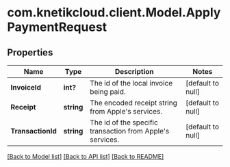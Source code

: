 # com.knetikcloud.client.Model.ApplyPaymentRequest
## Properties

Name | Type | Description | Notes
------------ | ------------- | ------------- | -------------
**InvoiceId** | **int?** | The id of the local invoice being paid. | [default to null]
**Receipt** | **string** | The encoded receipt string from Apple&#39;s services. | [default to null]
**TransactionId** | **string** | The id of the specific transaction from Apple&#39;s services. | [default to null]

[[Back to Model list]](../README.md#documentation-for-models) [[Back to API list]](../README.md#documentation-for-api-endpoints) [[Back to README]](../README.md)

